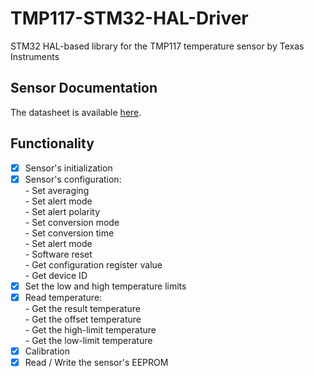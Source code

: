 # TMP117-STM32-HAL-Driver
STM32 HAL-based library for the TMP117 temperature sensor by Texas Instruments

## Sensor Documentation
The datasheet is available [here](https://www.ti.com/lit/ds/symlink/tmp117.pdf?ts=1650967044922&ref_url=https%253A%252F%252Fwww.google.com%252F).

## Functionality
- [x] Sensor's initialization
- [x] Sensor's configuration: <br>
      - Set averaging <br>
      - Set alert mode <br>
      - Set alert polarity <br>
      - Set conversion mode <br>
      - Set conversion time <br>
      - Set alert mode <br>
      - Software reset <br> 
      - Get configuration register value <br>
      - Get device ID
- [x] Set the low and high temperature limits
- [x] Read temperature: <br>
      - Get the result temperature <br>
      - Get the offset temperature <br>
      - Get the high-limit temperature <br>
      - Get the low-limit temperature <br>
- [x] Calibration
- [x] Read / Write the sensor's EEPROM 
